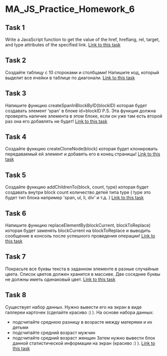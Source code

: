 # MA_JS_Practice_Homework_6

## Task 1
Write a JavaScript  function to get the value of the href, hreflang, rel, target, and type  attributes of the specified link.
[Link to this task](https://vladgalafm.github.io/MA_JS_Practice/Homework_6_DOM/task1/)

## Task 2
Создайте таблицу с 10 стороками и столбцами! Напишите код, который выделит все ячейки в таблице по диагонали.
[Link to this task](https://vladgalafm.github.io/MA_JS_Practice/Homework_6_DOM/task2/)

## Task 3
Напишите функцию createSpanInBlockByID(blockID) которая будет создавать элемент 'span' в блоке id=blockID
P.S. Эта функция должна проверять наличие элемента в этом блоке, если он уже там есть второй раз она его добавлять не будет!
[Link to this task](https://vladgalafm.github.io/MA_JS_Practice/Homework_6_DOM/task3/)

## Task 4
Создайте функцию createCloneNode(block) которая будет  клонировать передаваемый ей элемент и добавять его в конец страницы!
[Link to this task](https://vladgalafm.github.io/MA_JS_Practice/Homework_6_DOM/task4/)

## Task 5
Создайте функцию addChildrenTo(block, count, type) которая будет  создавать внутри block count количество детей типа type ( type это будет  тип блока например 'span, ul, li, div' и т.д.  )
[Link to this task](https://vladgalafm.github.io/MA_JS_Practice/Homework_6_DOM/task5/)

## Task 6
Напишите функцию replaceElementBy(blockCurrent, blockToReplace) которая будет  заменять blockCurrent на blockToReplace и выводить сообщение в консоль после успешного проведения операции!
[Link to this task](https://vladgalafm.github.io/MA_JS_Practice/Homework_6_DOM/task6/)

## Task 7
Покрасьте все буквы текста в заданном элементе в разные случайные цвета. Список цветов должен хранится в массиве. Две соседние буквы не должны иметь одинаковый цвет.
[Link to this task](https://vladgalafm.github.io/MA_JS_Practice/Homework_6_DOM/task7/)

## Task 8
Существует набор данных. Нужно вывести его на экран в виде галлереи карточек (сделайте красиво :) ).
На основе набора данных:
* подсчитайте среднюю разницу в возрасте между матерями и их детьми
* подсчитайте средний возраст мужчин
* подсчитайте средний возраст женщин
Затем нужно вывести блок данной статистической информации на экран (красиво :) ).
[Link to this task](https://vladgalafm.github.io/MA_JS_Practice/Homework_6_DOM/task8/)
